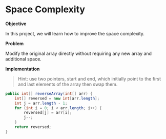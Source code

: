 # Space Complexity

**Objective**

In this project, we will learn how to improve the space complexity.

**Problem**

Modify the original array directly without requiring any new array and additional space.

**Implementation**

> Hint: use two pointers, start and end, which initially point to the first and last elements of the array then swap them.

```java
public int[] reverseArray(int[] arr) {
    int[] reversed = new int[arr.length];
    int j = arr.length - 1;
    for (int i = 0; i < arr.length; i++) {
        reversed[j] = arr[i];
        j--;
    }
    return reversed;
}
```


